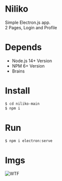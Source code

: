 # Niliko
Simple Electron.js app. <br>
2 Pages, Login and Profile

# Depends
- Node.js 14+ Version
- NPM 6+ Version
- Brains

# Install
```bash
$ cd niliko-main
$ npm i
```

# Run
```bash
$ npm i electron:serve
```

# Imgs
![WTF](https://media.discordapp.net/attachments/669981799681622026/801485888457670676/unknown.png)
